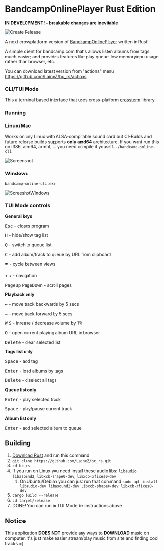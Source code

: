 # BandcampOnlinePlayer Rust Edition
**IN DEVELOPMENT! - breakable changes are inevitable**

![Create Release](https://github.com/LaineZ/bc_rs/workflows/Download/badge.svg?event=push)


A next crossplatform version of [BandcampOnlinePlayer](https://github.com/LaineZ/BandcampOnlinePlayer) written in Rust!

A simple client for bandcamp.com that's allows listen albums from tags much easier; and provides features like play queue, low memory/cpu usage rather than browser, etc.

You can download latest version from "actions" menu
https://github.com/LaineZ/bc_rs/actions

### CLI/TUI Mode
This a terminal based interface that uses cross-platform [crossterm]([https://github.com/crossterm-rs/crossterm) library

### Running

### Linux/Mac

Works on any Linux with ALSA-compitable sound card but CI-Builds and future release builds supports **only amd64** architecture. If you want run this on i386, arm64, armhf, ... you need compile it youself.
```./bandcamp-online-cli```

![Screenshot](https://i.imgur.com/jKar1mc.png)

### Windows

``bandcamp-online-cli.exe``

![ScreeshotWindows](https://i.imgur.com/NIg76L6.png)

### TUI Mode controls
**General keys**

<kbd>Esc</kbd> - closes program

<kbd>H</kbd> - hide/show tag list

<kbd>Q</kbd> - switch to queue list

<kbd>C</kbd> - add album/track to queue by URL from clipboard

<kbd>⭾</kbd> - cycle between views

<kbd>↑</kbd> <kbd>↓</kbd> - navigation

<kbd>PageUp</kbd> <kbd>PageDown</kbd> - scroll pages

**Playback only**

<kbd>←</kbd> - move track backwards by 5 secs

<kbd>→</kbd> - move track forward by 5 secs

<kbd>W</kbd> <kbd>S</kbd> - inrease / decrease volume by 1%

<kbd>O</kbd> - open current playing album URL in browser

<kbd>Delete</kbd> - clear selected list

**Tags list only**

<kbd>Space</kbd> - add tag

<kbd>Enter</kbd> - load albums by tags

<kbd>Delete</kbd> - diselect all tags

**Queue list only**

<kbd>Enter</kbd> - play selected track

<kbd>Space</kbd> - play/pause current track

**Album list only**

<kbd>Enter</kbd> - add selected album to queue

## Building
1. [Download Rust]([https://www.rust-lang.org/learn/get-started) and run this command
2. ```git clone https://github.com/LaineZ/bc_rs.git```
3. ```cd bc_rs```
4. If you run on Linux you need install these audio libs: ``libaudio``, ``libasound2``, ``libxcb-shape0-dev``, ``libxcb-xfixes0-dev``
   1. On Ubuntu/Debian you can just run that command ``sudo apt install libaudio-dev libasound2-dev libxcb-shape0-dev libxcb-xfixes0-dev``
5. ```cargo build --release```
6. ```cd target/release```
7. DONE! You can run in TUI Mode by instructions above

## Notice
This application **DOES NOT** provide any ways to **DOWNLOAD** music on computer. it's just make easier stream/play music from site and finding cool tracks =)
